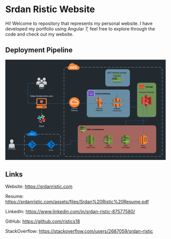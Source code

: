 # Srdan Ristic Website

Hi! Welcome to repository that represents my personal website. I have developed my portfolio using Angular 7, feel free to explore through the code and check out my website.

## Deployment Pipeline

![alt text](src/assets/img/projects/portfolio.png)

## Links

Website: https://srdanristic.com

Resume: https://srdanristic.com/assets/files/Srdan%20Ristic%20Resume.pdf

LinkedIn: https://www.linkedin.com/in/srdan-ristic-87577580/

GitHub: https://github.com/ristics18

StackOverflow: https://stackoverflow.com/users/2687059/srdan-ristic
